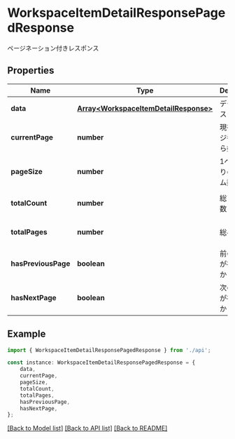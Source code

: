 # WorkspaceItemDetailResponsePagedResponse

ページネーション付きレスポンス

## Properties

Name | Type | Description | Notes
------------ | ------------- | ------------- | -------------
**data** | [**Array&lt;WorkspaceItemDetailResponse&gt;**](WorkspaceItemDetailResponse.md) | データのリスト | [default to undefined]
**currentPage** | **number** | 現在のページ番号（1から始まる） | [optional] [default to undefined]
**pageSize** | **number** | 1ページあたりのアイテム数 | [optional] [default to undefined]
**totalCount** | **number** | 総アイテム数 | [optional] [default to undefined]
**totalPages** | **number** | 総ページ数 | [optional] [default to undefined]
**hasPreviousPage** | **boolean** | 前のページが存在するか | [optional] [default to undefined]
**hasNextPage** | **boolean** | 次のページが存在するか | [optional] [default to undefined]

## Example

```typescript
import { WorkspaceItemDetailResponsePagedResponse } from './api';

const instance: WorkspaceItemDetailResponsePagedResponse = {
    data,
    currentPage,
    pageSize,
    totalCount,
    totalPages,
    hasPreviousPage,
    hasNextPage,
};
```

[[Back to Model list]](../README.md#documentation-for-models) [[Back to API list]](../README.md#documentation-for-api-endpoints) [[Back to README]](../README.md)
